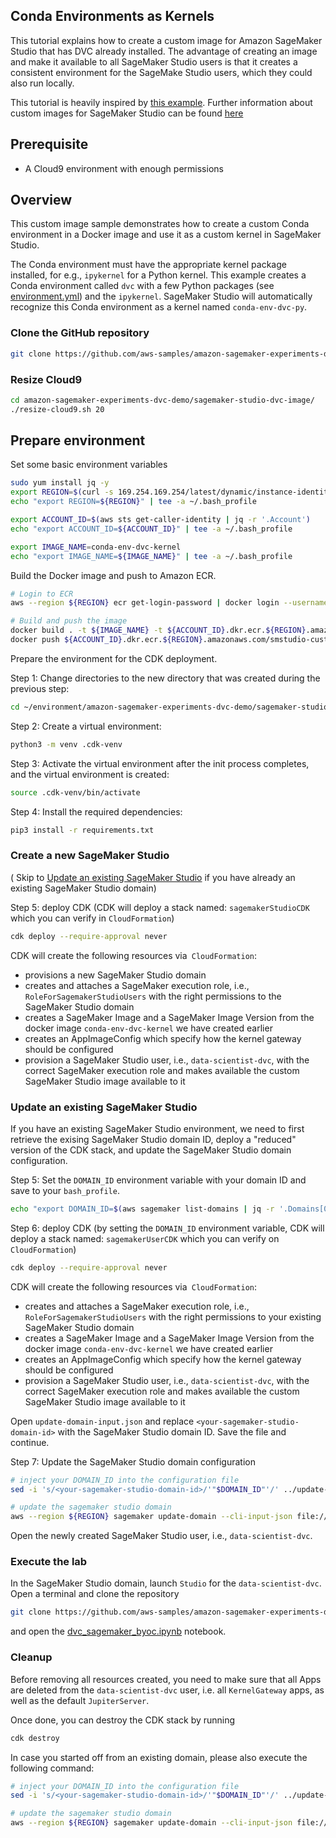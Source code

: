 ## Conda Environments as Kernels

This tutorial explains how to create a custom image for Amazon SageMaker Studio that has DVC already installed.
The advantage of creating an image and make it available to all SageMaker Studio users is that it creates a consistent environment for the SageMake Studio users, which they could also run locally.

This tutorial is heavily inspired by [this example](https://github.com/aws-samples/sagemaker-studio-custom-image-samples/tree/main/examples/conda-env-kernel-image).
Further information about custom images for SageMaker Studio can be found [here](https://docs.aws.amazon.com/sagemaker/latest/dg/studio-byoi.html)

## Prerequisite

* A Cloud9 environment with enough permissions

## Overview

This custom image sample demonstrates how to create a custom Conda environment in a Docker image and use it as a custom kernel in SageMaker Studio.

The Conda environment must have the appropriate kernel package installed, for e.g., `ipykernel` for a Python kernel.
This example creates a Conda environment called `dvc` with a few Python packages (see [environment.yml](environment.yml)) and the `ipykernel`.
SageMaker Studio will automatically recognize this Conda environment as a kernel named `conda-env-dvc-py`.

### Clone the GitHub repository 
```bash
git clone https://github.com/aws-samples/amazon-sagemaker-experiments-dvc-demo
```

### Resize Cloud9

```bash
cd amazon-sagemaker-experiments-dvc-demo/sagemaker-studio-dvc-image/
./resize-cloud9.sh 20
```

## Prepare environment

Set some basic environment variables

```bash
sudo yum install jq -y
export REGION=$(curl -s 169.254.169.254/latest/dynamic/instance-identity/document | jq -r '.region')
echo "export REGION=${REGION}" | tee -a ~/.bash_profile

export ACCOUNT_ID=$(aws sts get-caller-identity | jq -r '.Account')
echo "export ACCOUNT_ID=${ACCOUNT_ID}" | tee -a ~/.bash_profile

export IMAGE_NAME=conda-env-dvc-kernel
echo "export IMAGE_NAME=${IMAGE_NAME}" | tee -a ~/.bash_profile
```

Build the Docker image and push to Amazon ECR.

```bash
# Login to ECR
aws --region ${REGION} ecr get-login-password | docker login --username AWS --password-stdin ${ACCOUNT_ID}.dkr.ecr.${REGION}.amazonaws.com/smstudio-custom

# Build and push the image
docker build . -t ${IMAGE_NAME} -t ${ACCOUNT_ID}.dkr.ecr.${REGION}.amazonaws.com/smstudio-custom:${IMAGE_NAME}
docker push ${ACCOUNT_ID}.dkr.ecr.${REGION}.amazonaws.com/smstudio-custom:${IMAGE_NAME}
```

Prepare the environment for the CDK deployment.

Step 1: Change directories to the new directory that was created during the previous step:

```bash
cd ~/environment/amazon-sagemaker-experiments-dvc-demo/sagemaker-studio-dvc-image/cdk
```

Step 2: Create a virtual environment:

```bash
python3 -m venv .cdk-venv
```

Step 3: Activate the virtual environment after the init process completes, and the virtual environment is created:

```bash
source .cdk-venv/bin/activate
```

Step 4: Install the required dependencies:

```bash
pip3 install -r requirements.txt
```

### Create a new SageMaker Studio
( Skip to [Update an existing SageMaker Studio](#update-an-existing-sagemaker-studio) if you have already an existing SageMaker Studio domain)

Step 5: deploy CDK (CDK will deploy a stack named: `sagemakerStudioCDK` which you can verify in `CloudFormation`)

```bash
cdk deploy --require-approval never
```

CDK will create the following resources via` CloudFormation`:
* provisions a new SageMaker Studio domain
* creates and attaches a SageMaker execution role, i.e., `RoleForSagemakerStudioUsers` with the right permissions to the SageMaker Studio domain
* creates a SageMaker Image and a SageMaker Image Version from the docker image `conda-env-dvc-kernel` we have created earlier
* creates an AppImageConfig which specify how the kernel gateway should be configured
* provision a SageMaker Studio user, i.e., `data-scientist-dvc`, with the correct SageMaker execution role and makes available the custom SageMaker Studio image available to it

### Update an existing SageMaker Studio

If you have an existing SageMaker Studio environment, we need to first retrieve the exising SageMaker Studio domain ID, deploy a "reduced" version of the CDK stack, and update the SageMaker Studio domain configuration.

Step 5: Set the `DOMAIN_ID` environment variable with your domain ID and save to your `bash_profile`.

```bash
echo "export DOMAIN_ID=$(aws sagemaker list-domains | jq -r '.Domains[0].DomainId')" | tee -a ~/.bash_profile
```

Step 6: deploy CDK (by setting the `DOMAIN_ID` environment variable, CDK will deploy a stack named: `sagemakerUserCDK` which you can verify on `CloudFormation`)

```bash
cdk deploy --require-approval never
```

CDK will create the following resources via` CloudFormation`:
* creates and attaches a SageMaker execution role, i.e., `RoleForSagemakerStudioUsers` with the right permissions to your existing SageMaker Studio domain
* creates a SageMaker Image and a SageMaker Image Version from the docker image `conda-env-dvc-kernel` we have created earlier
* creates an AppImageConfig which specify how the kernel gateway should be configured
* provision a SageMaker Studio user, i.e., `data-scientist-dvc`, with the correct SageMaker execution role and makes available the custom SageMaker Studio image available to it

Open `update-domain-input.json` and replace `<your-sagemaker-studio-domain-id>` with the SageMaker Studio domain ID.
Save the file and continue.

Step 7: Update the SageMaker Studio domain configuration

```bash
# inject your DOMAIN_ID into the configuration file
sed -i 's/<your-sagemaker-studio-domain-id>/'"$DOMAIN_ID"'/' ../update-domain-input.json

# update the sagemaker studio domain
aws --region ${REGION} sagemaker update-domain --cli-input-json file://../update-domain-input.json
```

Open the newly created SageMaker Studio user, i.e., `data-scientist-dvc`.

### Execute the lab

In the SageMaker Studio domain, launch `Studio` for the `data-scientist-dvc`.
Open a terminal and clone the repository

```bash
git clone https://github.com/aws-samples/amazon-sagemaker-experiments-dvc-demo
```

and open the [dvc_sagemaker_byoc.ipynb](../dvc_sagemaker_byoc.ipynb) notebook.

### Cleanup

Before removing all resources created, you need to make sure that all Apps are deleted from the `data-scientist-dvc` user, i.e. all `KernelGateway` apps, as well as the default `JupiterServer`.

Once done, you can destroy the CDK stack by running

```bash
cdk destroy
```

In case you started off from an existing domain, please also execute the following command:

```bash
# inject your DOMAIN_ID into the configuration file
sed -i 's/<your-sagemaker-studio-domain-id>/'"$DOMAIN_ID"'/' ../update-domain-no-custom-images.json

# update the sagemaker studio domain
aws --region ${REGION} sagemaker update-domain --cli-input-json file://../update-domain-no-custom-images.json
```